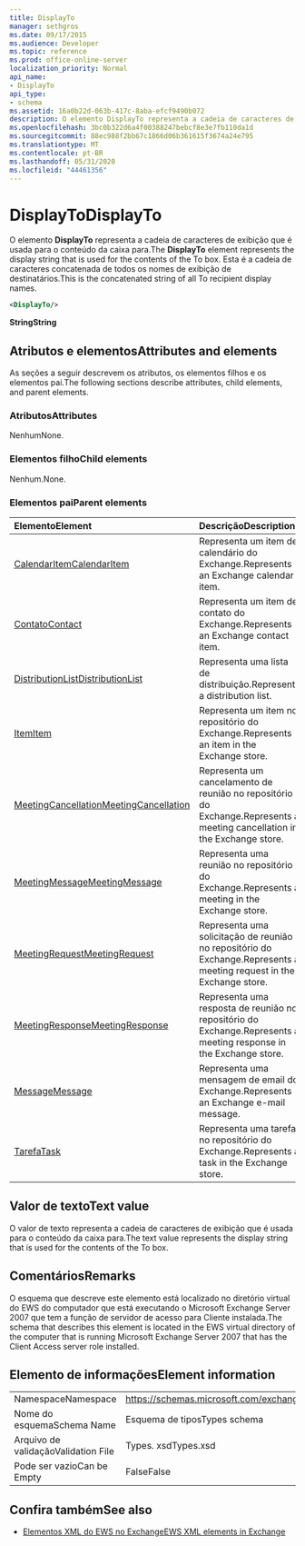 ```yaml
---
title: DisplayTo
manager: sethgros
ms.date: 09/17/2015
ms.audience: Developer
ms.topic: reference
ms.prod: office-online-server
localization_priority: Normal
api_name:
- DisplayTo
api_type:
- schema
ms.assetid: 16a0b22d-063b-417c-8aba-efcf9490b072
description: O elemento DisplayTo representa a cadeia de caracteres de exibição que é usada para o conteúdo da caixa para. Esta é a cadeia de caracteres concatenada de todos os nomes de exibição de destinatários.
ms.openlocfilehash: 3bc0b322d6a4f00388247bebcf8e3e7fb110da1d
ms.sourcegitcommit: 88ec988f2bb67c1866d06b361615f3674a24e795
ms.translationtype: MT
ms.contentlocale: pt-BR
ms.lasthandoff: 05/31/2020
ms.locfileid: "44461356"
---
```

# <a name="displayto"></a><span data-ttu-id="fd27b-104">DisplayTo</span><span class="sxs-lookup"><span data-stu-id="fd27b-104">DisplayTo</span></span>

<span data-ttu-id="fd27b-105">O elemento **DisplayTo** representa a cadeia de caracteres de exibição que é usada para o conteúdo da caixa para.</span><span class="sxs-lookup"><span data-stu-id="fd27b-105">The **DisplayTo** element represents the display string that is used for the contents of the To box.</span></span> <span data-ttu-id="fd27b-106">Esta é a cadeia de caracteres concatenada de todos os nomes de exibição de destinatários.</span><span class="sxs-lookup"><span data-stu-id="fd27b-106">This is the concatenated string of all To recipient display names.</span></span> 
  
```xml
<DisplayTo/>
```

 <span data-ttu-id="fd27b-107">**String**</span><span class="sxs-lookup"><span data-stu-id="fd27b-107">**String**</span></span>
## <a name="attributes-and-elements"></a><span data-ttu-id="fd27b-108">Atributos e elementos</span><span class="sxs-lookup"><span data-stu-id="fd27b-108">Attributes and elements</span></span>

<span data-ttu-id="fd27b-109">As seções a seguir descrevem os atributos, os elementos filhos e os elementos pai.</span><span class="sxs-lookup"><span data-stu-id="fd27b-109">The following sections describe attributes, child elements, and parent elements.</span></span>
  
### <a name="attributes"></a><span data-ttu-id="fd27b-110">Atributos</span><span class="sxs-lookup"><span data-stu-id="fd27b-110">Attributes</span></span>

<span data-ttu-id="fd27b-111">Nenhum</span><span class="sxs-lookup"><span data-stu-id="fd27b-111">None.</span></span>
  
### <a name="child-elements"></a><span data-ttu-id="fd27b-112">Elementos filho</span><span class="sxs-lookup"><span data-stu-id="fd27b-112">Child elements</span></span>

<span data-ttu-id="fd27b-113">Nenhum.</span><span class="sxs-lookup"><span data-stu-id="fd27b-113">None.</span></span>
  
### <a name="parent-elements"></a><span data-ttu-id="fd27b-114">Elementos pai</span><span class="sxs-lookup"><span data-stu-id="fd27b-114">Parent elements</span></span>

|<span data-ttu-id="fd27b-115">**Elemento**</span><span class="sxs-lookup"><span data-stu-id="fd27b-115">**Element**</span></span>|<span data-ttu-id="fd27b-116">**Descrição**</span><span class="sxs-lookup"><span data-stu-id="fd27b-116">**Description**</span></span>|
|:-----|:-----|
|[<span data-ttu-id="fd27b-117">CalendarItem</span><span class="sxs-lookup"><span data-stu-id="fd27b-117">CalendarItem</span></span>](calendaritem.md) <br/> |<span data-ttu-id="fd27b-118">Representa um item de calendário do Exchange.</span><span class="sxs-lookup"><span data-stu-id="fd27b-118">Represents an Exchange calendar item.</span></span>  <br/> |
|[<span data-ttu-id="fd27b-119">Contato</span><span class="sxs-lookup"><span data-stu-id="fd27b-119">Contact</span></span>](contact.md) <br/> |<span data-ttu-id="fd27b-120">Representa um item de contato do Exchange.</span><span class="sxs-lookup"><span data-stu-id="fd27b-120">Represents an Exchange contact item.</span></span>  <br/> |
|[<span data-ttu-id="fd27b-121">DistributionList</span><span class="sxs-lookup"><span data-stu-id="fd27b-121">DistributionList</span></span>](distributionlist.md) <br/> |<span data-ttu-id="fd27b-122">Representa uma lista de distribuição.</span><span class="sxs-lookup"><span data-stu-id="fd27b-122">Represents a distribution list.</span></span>  <br/> |
|[<span data-ttu-id="fd27b-123">Item</span><span class="sxs-lookup"><span data-stu-id="fd27b-123">Item</span></span>](item.md) <br/> |<span data-ttu-id="fd27b-124">Representa um item no repositório do Exchange.</span><span class="sxs-lookup"><span data-stu-id="fd27b-124">Represents an item in the Exchange store.</span></span>  <br/> |
|[<span data-ttu-id="fd27b-125">MeetingCancellation</span><span class="sxs-lookup"><span data-stu-id="fd27b-125">MeetingCancellation</span></span>](meetingcancellation.md) <br/> |<span data-ttu-id="fd27b-126">Representa um cancelamento de reunião no repositório do Exchange.</span><span class="sxs-lookup"><span data-stu-id="fd27b-126">Represents a meeting cancellation in the Exchange store.</span></span>  <br/> |
|[<span data-ttu-id="fd27b-127">MeetingMessage</span><span class="sxs-lookup"><span data-stu-id="fd27b-127">MeetingMessage</span></span>](meetingmessage.md) <br/> |<span data-ttu-id="fd27b-128">Representa uma reunião no repositório do Exchange.</span><span class="sxs-lookup"><span data-stu-id="fd27b-128">Represents a meeting in the Exchange store.</span></span>  <br/> |
|[<span data-ttu-id="fd27b-129">MeetingRequest</span><span class="sxs-lookup"><span data-stu-id="fd27b-129">MeetingRequest</span></span>](meetingrequest.md) <br/> |<span data-ttu-id="fd27b-130">Representa uma solicitação de reunião no repositório do Exchange.</span><span class="sxs-lookup"><span data-stu-id="fd27b-130">Represents a meeting request in the Exchange store.</span></span>  <br/> |
|[<span data-ttu-id="fd27b-131">MeetingResponse</span><span class="sxs-lookup"><span data-stu-id="fd27b-131">MeetingResponse</span></span>](meetingresponse.md) <br/> |<span data-ttu-id="fd27b-132">Representa uma resposta de reunião no repositório do Exchange.</span><span class="sxs-lookup"><span data-stu-id="fd27b-132">Represents a meeting response in the Exchange store.</span></span>  <br/> |
|[<span data-ttu-id="fd27b-133">Message</span><span class="sxs-lookup"><span data-stu-id="fd27b-133">Message</span></span>](message-ex15websvcsotherref.md) <br/> |<span data-ttu-id="fd27b-134">Representa uma mensagem de email do Exchange.</span><span class="sxs-lookup"><span data-stu-id="fd27b-134">Represents an Exchange e-mail message.</span></span>  <br/> |
|[<span data-ttu-id="fd27b-135">Tarefa</span><span class="sxs-lookup"><span data-stu-id="fd27b-135">Task</span></span>](task.md) <br/> |<span data-ttu-id="fd27b-136">Representa uma tarefa no repositório do Exchange.</span><span class="sxs-lookup"><span data-stu-id="fd27b-136">Represents a task in the Exchange store.</span></span>  <br/> |
   
## <a name="text-value"></a><span data-ttu-id="fd27b-137">Valor de texto</span><span class="sxs-lookup"><span data-stu-id="fd27b-137">Text value</span></span>

<span data-ttu-id="fd27b-138">O valor de texto representa a cadeia de caracteres de exibição que é usada para o conteúdo da caixa para.</span><span class="sxs-lookup"><span data-stu-id="fd27b-138">The text value represents the display string that is used for the contents of the To box.</span></span>
  
## <a name="remarks"></a><span data-ttu-id="fd27b-139">Comentários</span><span class="sxs-lookup"><span data-stu-id="fd27b-139">Remarks</span></span>

<span data-ttu-id="fd27b-140">O esquema que descreve este elemento está localizado no diretório virtual do EWS do computador que está executando o Microsoft Exchange Server 2007 que tem a função de servidor de acesso para Cliente instalada.</span><span class="sxs-lookup"><span data-stu-id="fd27b-140">The schema that describes this element is located in the EWS virtual directory of the computer that is running Microsoft Exchange Server 2007 that has the Client Access server role installed.</span></span>
  
## <a name="element-information"></a><span data-ttu-id="fd27b-141">Elemento de informações</span><span class="sxs-lookup"><span data-stu-id="fd27b-141">Element information</span></span>

|||
|:-----|:-----|
|<span data-ttu-id="fd27b-142">Namespace</span><span class="sxs-lookup"><span data-stu-id="fd27b-142">Namespace</span></span>  <br/> |https://schemas.microsoft.com/exchange/services/2006/types  <br/> |
|<span data-ttu-id="fd27b-143">Nome do esquema</span><span class="sxs-lookup"><span data-stu-id="fd27b-143">Schema Name</span></span>  <br/> |<span data-ttu-id="fd27b-144">Esquema de tipos</span><span class="sxs-lookup"><span data-stu-id="fd27b-144">Types schema</span></span>  <br/> |
|<span data-ttu-id="fd27b-145">Arquivo de validação</span><span class="sxs-lookup"><span data-stu-id="fd27b-145">Validation File</span></span>  <br/> |<span data-ttu-id="fd27b-146">Types. xsd</span><span class="sxs-lookup"><span data-stu-id="fd27b-146">Types.xsd</span></span>  <br/> |
|<span data-ttu-id="fd27b-147">Pode ser vazio</span><span class="sxs-lookup"><span data-stu-id="fd27b-147">Can be Empty</span></span>  <br/> |<span data-ttu-id="fd27b-148">False</span><span class="sxs-lookup"><span data-stu-id="fd27b-148">False</span></span>  <br/> |
   
## <a name="see-also"></a><span data-ttu-id="fd27b-149">Confira também</span><span class="sxs-lookup"><span data-stu-id="fd27b-149">See also</span></span>

- [<span data-ttu-id="fd27b-150">Elementos XML do EWS no Exchange</span><span class="sxs-lookup"><span data-stu-id="fd27b-150">EWS XML elements in Exchange</span></span>](ews-xml-elements-in-exchange.md)


